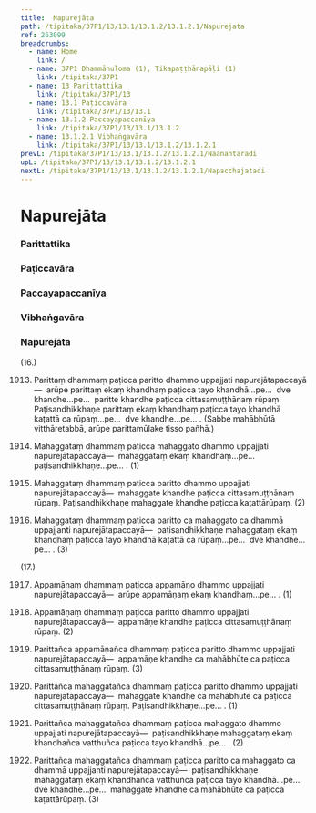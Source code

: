 ```yaml
---
title:  Napurejāta
path: /tipitaka/37P1/13/13.1/13.1.2/13.1.2.1/Napurejata
ref: 263099
breadcrumbs:
  - name: Home
    link: /
  - name: 37P1 Dhammānuloma (1), Tikapaṭṭhānapāḷi (1)
    link: /tipitaka/37P1
  - name: 13 Parittattika
    link: /tipitaka/37P1/13
  - name: 13.1 Paṭiccavāra
    link: /tipitaka/37P1/13/13.1
  - name: 13.1.2 Paccayapaccanīya
    link: /tipitaka/37P1/13/13.1/13.1.2
  - name: 13.1.2.1 Vibhaṅgavāra
    link: /tipitaka/37P1/13/13.1/13.1.2/13.1.2.1
prevL: /tipitaka/37P1/13/13.1/13.1.2/13.1.2.1/Naanantaradi
upL: /tipitaka/37P1/13/13.1/13.1.2/13.1.2.1
nextL: /tipitaka/37P1/13/13.1/13.1.2/13.1.2.1/Napacchajatadi
---
```


# Napurejāta

### Parittattika

### Paṭiccavāra

### Paccayapaccanīya

### Vibhaṅgavāra

### Napurejāta

(16.)

1913. Parittaṃ dhammaṃ paṭicca paritto dhammo uppajjati napurejātapaccayā—  arūpe parittaṃ ekaṃ khandhaṃ paṭicca tayo khandhā…pe…  dve khandhe…pe…  paritte khandhe paṭicca cittasamuṭṭhānaṃ rūpaṃ. Paṭisandhikkhaṇe parittaṃ ekaṃ khandhaṃ paṭicca tayo khandhā kaṭattā ca rūpaṃ…pe…  dve khandhe…pe… . (Sabbe mahābhūtā vitthāretabbā, arūpe parittamūlake tisso pañhā.)

1914. Mahaggataṃ dhammaṃ paṭicca mahaggato dhammo uppajjati napurejātapaccayā—  mahaggataṃ ekaṃ khandhaṃ…pe…  paṭisandhikkhaṇe…pe… . (1)

1915. Mahaggataṃ dhammaṃ paṭicca paritto dhammo uppajjati napurejātapaccayā—  mahaggate khandhe paṭicca cittasamuṭṭhānaṃ rūpaṃ. Paṭisandhikkhaṇe mahaggate khandhe paṭicca kaṭattārūpaṃ. (2)

1916. Mahaggataṃ dhammaṃ paṭicca paritto ca mahaggato ca dhammā uppajjanti napurejātapaccayā—  paṭisandhikkhaṇe mahaggataṃ ekaṃ khandhaṃ paṭicca tayo khandhā kaṭattā ca rūpaṃ…pe…  dve khandhe…pe… . (3)

(17.)

1917. Appamāṇaṃ dhammaṃ paṭicca appamāṇo dhammo uppajjati napurejātapaccayā—  arūpe appamāṇaṃ ekaṃ khandhaṃ…pe… . (1)

1918. Appamāṇaṃ dhammaṃ paṭicca paritto dhammo uppajjati napurejātapaccayā—  appamāṇe khandhe paṭicca cittasamuṭṭhānaṃ rūpaṃ. (2)

1919. Parittañca appamāṇañca dhammaṃ paṭicca paritto dhammo uppajjati napurejātapaccayā—  appamāṇe khandhe ca mahābhūte ca paṭicca cittasamuṭṭhānaṃ rūpaṃ. (3)

1920. Parittañca mahaggatañca dhammaṃ paṭicca paritto dhammo uppajjati napurejātapaccayā—  mahaggate khandhe ca mahābhūte ca paṭicca cittasamuṭṭhānaṃ rūpaṃ. Paṭisandhikkhaṇe…pe… . (1)

1921. Parittañca mahaggatañca dhammaṃ paṭicca mahaggato dhammo uppajjati napurejātapaccayā—  paṭisandhikkhaṇe mahaggataṃ ekaṃ khandhañca vatthuñca paṭicca tayo khandhā…pe… . (2)

1922. Parittañca mahaggatañca dhammaṃ paṭicca paritto ca mahaggato ca dhammā uppajjanti napurejātapaccayā—  paṭisandhikkhaṇe mahaggataṃ ekaṃ khandhañca vatthuñca paṭicca tayo khandhā…pe…  dve khandhe…pe…  mahaggate khandhe ca mahābhūte ca paṭicca kaṭattārūpaṃ. (3)


